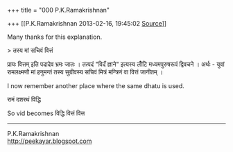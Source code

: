 +++
title = "000 P.K.Ramakrishnan"

+++
[[P.K.Ramakrishnan	2013-02-16, 19:45:02 [Source](https://groups.google.com/g/samskrita/c/U_h0xRNmajc)]]



Many thanks for this explanation.

  

\> तस्य मां सचिवं वित्तं

  

प्रायः वित्तम् इति पदादेव भ्रमः जातः । तत्पदं "विदँ ज्ञाने" इत्यस्य लोँटि मध्यमपुरुषरूपं द्विवचने । अर्थः - युवां रामलक्ष्मणौ मां हनुमन्तं तस्य सुग्रीवस्य सचिवं मित्रं मन्त्रिणं वा वित्तं जानीतम् ।

  

I now remember another place where the same dhatu is used.

  

रामं दशरथं विद्धि

So vid becomes  विद्धि  वित्तं वित्त

-----------------------------------  
P.K.Ramakrishnan  
<http://peekayar.blogspot.com>

